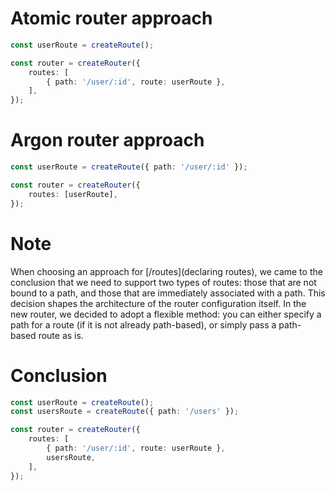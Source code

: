 # Atomic router approach

```ts
const userRoute = createRoute();

const router = createRouter({
    routes: [
        { path: '/user/:id', route: userRoute },
    ],
});
```

# Argon router approach

```ts
const userRoute = createRoute({ path: '/user/:id' });

const router = createRouter({
    routes: [userRoute],
});
```

# Note

When choosing an approach for [/routes](declaring routes), we came to the conclusion that we need to support two types of routes: those that are not bound to a path, and those that are immediately associated with a path. This decision shapes the architecture of the router configuration itself. In the new router, we decided to adopt a flexible method: you can either specify a path for a route (if it is not already path-based), or simply pass a path-based route as is.

# Conclusion

```ts
const userRoute = createRoute();
const usersRoute = createRoute({ path: '/users' });

const router = createRouter({
    routes: [
        { path: '/user/:id', route: userRoute },
        usersRoute,
    ],
});
```